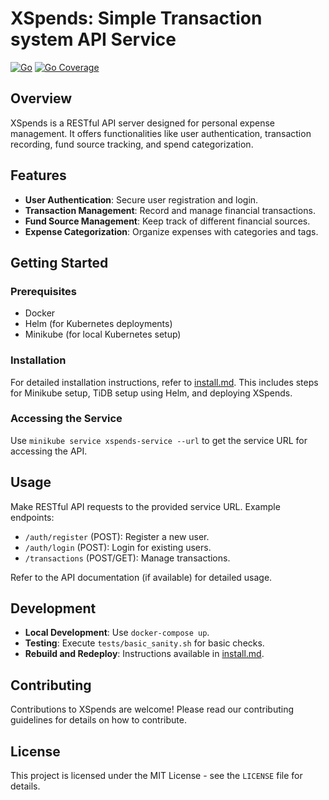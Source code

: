 # XSpends: Simple Transaction system API Service

[![Go](https://github.com/codevalley/xspends/actions/workflows/go.yml/badge.svg?branch=main)](https://github.com/codevalley/xspends/actions/workflows/go.yml)
[![Go Coverage](https://github.com/codevalley/xspends/wiki/coverage.svg)](https://raw.githack.com/wiki/codevalley/xspends/coverage.html)
## Overview
XSpends is a RESTful API server designed for personal expense management. It offers functionalities like user authentication, transaction recording, fund source tracking, and spend categorization.

## Features
- **User Authentication**: Secure user registration and login.
- **Transaction Management**: Record and manage financial transactions.
- **Fund Source Management**: Keep track of different financial sources.
- **Expense Categorization**: Organize expenses with categories and tags.

## Getting Started

### Prerequisites
- Docker
- Helm (for Kubernetes deployments)
- Minikube (for local Kubernetes setup)

### Installation
For detailed installation instructions, refer to [install.md](install.md). This includes steps for Minikube setup, TiDB setup using Helm, and deploying XSpends.

### Accessing the Service
Use `minikube service xspends-service --url` to get the service URL for accessing the API.

## Usage
Make RESTful API requests to the provided service URL. Example endpoints:
- `/auth/register` (POST): Register a new user.
- `/auth/login` (POST): Login for existing users.
- `/transactions` (POST/GET): Manage transactions.

Refer to the API documentation (if available) for detailed usage.

## Development
- **Local Development**: Use `docker-compose up`.
- **Testing**: Execute `tests/basic_sanity.sh` for basic checks.
- **Rebuild and Redeploy**: Instructions available in [install.md](install.md).

## Contributing
Contributions to XSpends are welcome! Please read our contributing guidelines for details on how to contribute.

## License
This project is licensed under the MIT License - see the `LICENSE` file for details.
